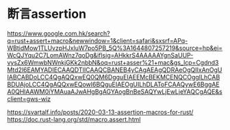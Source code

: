 # 断言assertion
https://www.google.com.hk/search?q=rust+assert+macro&newwindow=1&client=safari&sxsrf=APq-WBtidMow1TLUvzpHJxIuW7po5PB_5Q%3A1644807257219&source=hp&ei=WcQJYqu2C7LomAWnz7qoDg&iflsig=AHkkrS4AAAAAYgnSaUUP-vysZx6WmwbNWnkjGKk2nbbN&oq=rust+asser%21+mac&gs_lcp=Cgdnd3Mtd2l6EAMYADIECAAQDTIICAAQCBANEB4yCAgAEAgQDRAeOgQIIxAnOgUIABCABDoLCC4QgAQQxwEQ0QM6DgguEIAEEMcBEKMCENQCOggILhCABBDUAjoLCC4QgAQQxwEQowI6BQguEIAEOgUILhDLAToFCAAQywE6BggAEA0QHlAAWM0iYMAuaAJwAHgBgAGYAogBnBeSAQYwLjEwLjeYAQCgAQE&sclient=gws-wiz

https://svartalf.info/posts/2020-03-13-assertion-macros-for-rust/
https://doc.rust-lang.org/std/macro.assert.html